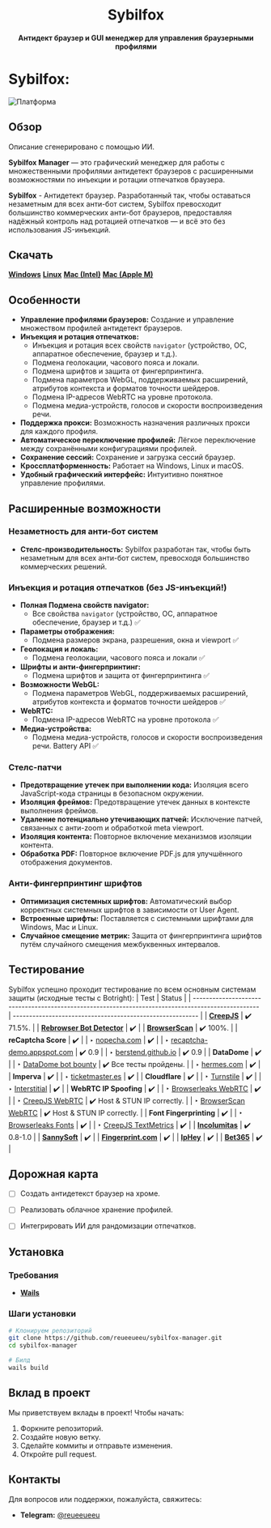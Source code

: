 
<h1 align="center">Sybilfox</h1>

<h4 align="center">Антидект браузер и GUI менеджер для управления браузерными профилями</h4>


# Sybilfox: 
![Платформа](https://img.shields.io/badge/platform-Windows%20%7C%20Linux%20%7C%20MacOS-green)

## Обзор

Описание сгенерировано с помощью ИИ.

**Sybilfox Manager** — это графический менеджер для работы с множественными профилями антидетект браузеров с расширенными возможностями по инъекции и ротации отпечатков браузера. 

**Sybilfox** - Антидетект браузер. Разработанный так, чтобы оставаться незаметным для всех анти-бот систем, Sybilfox превосходит большинство коммерческих анти-бот браузеров, предоставляя надёжный контроль над ротацией отпечатков — и всё это без использования JS-инъекций.

## Скачать
**[Windows](#)**
**[Linux](#)**
**[Mac (Intel)](#)**
**[Mac (Apple M)](#)**

## Особенности

- **Управление профилями браузеров:** Создание и управление множеством профилей антидетект браузеров.
- **Инъекция и ротация отпечатков:**  
  - Инъекция и ротация всех свойств `navigator` (устройство, ОС, аппаратное обеспечение, браузер и т.д.).
  - Подмена геолокации, часового пояса и локали.
  - Подмена шрифтов и защита от фингерпринтинга.
  - Подмена параметров WebGL, поддерживаемых расширений, атрибутов контекста и форматов точности шейдеров.
  - Подмена IP-адресов WebRTC на уровне протокола.
  - Подмена медиа-устройств, голосов и скорости воспроизведения речи.
- **Поддержка прокси:** Возможность назначения различных прокси для каждого профиля.
- **Автоматическое переключение профилей:** Лёгкое переключение между сохранёнными конфигурациями профилей.
- **Сохранение сессий:** Сохранение и загрузка сессий браузер.
- **Кроссплатформенность:** Работает на Windows, Linux и macOS.
- **Удобный графический интерфейс:** Интуитивно понятное управление профилями.

## Расширенные возможности

### Незаметность для анти-бот систем
- **Стелс-производительность:** Sybilfox разработан так, чтобы быть незаметным для всех анти-бот систем, превосходя большинство коммерческих решений.

### Инъекция и ротация отпечатков (без JS-инъекций!)
- **Полная Подмена свойств navigator:**  
  - Все свойства `navigator` (устройство, ОС, аппаратное обеспечение, браузер и т.д.) ✅
- **Параметры отображения:**  
  - Подмена размеров экрана, разрешения, окна и viewport ✅
- **Геолокация и локаль:**  
  - Подмена геолокации, часового пояса и локали ✅
- **Шрифты и анти-фингерпринтинг:**  
  - Подмена шрифтов и защита от фингерпринтинга ✅
- **Возможности WebGL:**  
  - Подмена параметров WebGL, поддерживаемых расширений, атрибутов контекста и форматов точности шейдеров ✅
- **WebRTC:**  
  - Подмена IP-адресов WebRTC на уровне протокола ✅
- **Медиа-устройства:**  
  - Подмена медиа-устройств, голосов и скорости воспроизведения речи. Battery API ✅

### Стелс-патчи
- **Предотвращение утечек при выполнении кода:** Изоляция всего JavaScript-кода страницы в безопасном окружении.
- **Изоляция фреймов:** Предотвращение утечек данных в контексте выполнения фреймов.
- **Удаление потенциально утечивающих патчей:** Исключение патчей, связанных с анти-zoom и обработкой meta viewport.
- **Изоляция контента:** Повторное включение механизмов изоляции контента.
- **Обработка PDF:** Повторное включение PDF.js для улучшённого отображения документов.

### Анти-фингерпринтинг шрифтов
- **Оптимизация системных шрифтов:** Автоматический выбор корректных системных шрифтов в зависимости от User Agent.
- **Встроенные шрифты:** Поставляется с системными шрифтами для Windows, Mac и Linux.
- **Случайное смещение метрик:** Защита от фингерпринтинга шрифтов путём случайного смещения межбуквенных интервалов.

## Тестирование

Sybilfox успешно проходит тестирование по всем основным системам защиты (исходные тесты с Botright):
| Test                                                                                               | Status                                                    |
| -------------------------------------------------------------------------------------------------- | --------------------------------------------------------- |
| [**CreepJS**](https://abrahamjuliot.github.io/creepjs/)                                            | ✔️ 71.5%.         |
| [**Rebrowser Bot Detector**](https://bot-detector.rebrowser.net/)                                  | ✔️                                        |
| [**BrowserScan**](https://browserscan.net/)                                                        | ✔️ 100%. |
| **reCaptcha Score**                                                                                | ✔️                                                        |
| ‣ [nopecha.com](https://nopecha.com/demo/recaptcha)                                                | ✔️                                                        |
| ‣ [recaptcha-demo.appspot.com](https://recaptcha-demo.appspot.com/recaptcha-v3-request-scores.php) | ✔️ 0.9                                                    |
| ‣ [berstend.github.io](https://berstend.github.io/static/recaptcha/v3-programmatic.html)           | ✔️ 0.9                                                    |
| **DataDome**                                                                                       | ✔️                                                        |
| ‣ [DataDome bot bounty](https://yeswehack.com/programs/datadome-bot-bounty#program-description)    | ✔️ Все тесты пройдены.                                   |
| ‣ [hermes.com](https://www.hermes.com/us/en/)                                                      | ✔️                                                        |
| **Imperva**                                                                                        | ✔️                                                        |
| ‣ [ticketmaster.es](https://www.ticketmaster.es/)                                                  | ✔️                                                        |
| **Cloudflare**                                                                                     | ✔️                                                        |
| ‣ [Turnstile](https://nopecha.com/demo/turnstile)                                                  | ✔️                                                        |
| ‣ [Interstitial](https://nopecha.com/demo/cloudflare)                                              | ✔️                                                        |
| **WebRTC IP Spoofing**                                                                             | ✔️                                                        |
| ‣ [Browserleaks WebRTC](https://browserleaks.net/webrtc)                                           | ✔️                         |
| ‣ [CreepJS WebRTC](https://abrahamjuliot.github.io/creepjs/)                                       | ✔️ Host & STUN IP correctly.                       |
| ‣ [BrowserScan WebRTC](https://www.browserscan.net/webrtc)                                         | ✔️  Host & STUN IP correctly.                       |
| **Font Fingerprinting**                                                                            | ✔️                                                        |
| ‣ [Browserleaks Fonts](https://browserleaks.net/fonts)                                             | ✔️                                    |
| ‣ [CreepJS TextMetrics](https://abrahamjuliot.github.io/creepjs/tests/fonts.html)                  | ✔️                                    |
| [**Incolumitas**](https://bot.incolumitas.com/)                                                    | ✔️ 0.8-1.0                                                |
| [**SannySoft**](https://bot.sannysoft.com/)                                                        | ✔️                                                        |
| [**Fingerprint.com**](https://fingerprint.com/products/bot-detection/)                             | ✔️                                                        |
| [**IpHey**](https://iphey.com/)                                                                    | ✔️                                                        |
| [**Bet365**](https://www.bet365.com/#/AC/B1/C1/D1002/E79147586/G40/)                               | ✔️                                                        |
## Дорожная карта

- [ ] Создать антидетекст браузер на хроме.
- [ ] Реализовать облачное хранение профилей.
- [ ] Интегрировать ИИ для рандомизации отпечатков.


## Установка

### Требования
- **[Wails](#https://wails.io/docs/gettingstarted/installation)**


### Шаги установки

```sh
# Клонируем репозиторий
git clone https://github.com/reueeueeu/sybilfox-manager.git
cd sybilfox-manager

# Билд
wails build

```


## Вклад в проект

Мы приветствуем вклады в проект! Чтобы начать:

1. Форкните репозиторий.
2. Создайте новую ветку.
3. Сделайте коммиты и отправьте изменения.
4. Откройте pull request.

## Контакты

Для вопросов или поддержки, пожалуйста, свяжитесь:

- **Telegram:** [@reueeueeu](https://t.me/reueeueeu)
